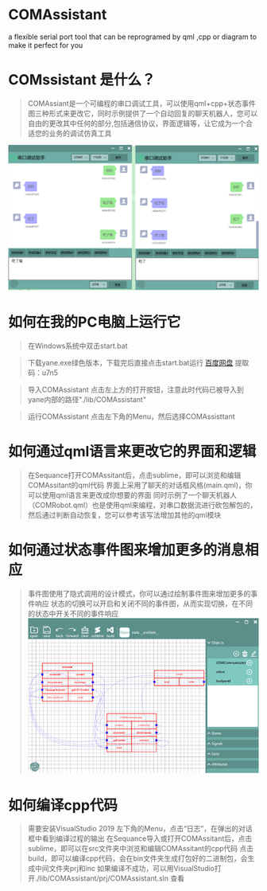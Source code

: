 # COMAssistant
 a flexible serial port tool that can be reprogramed by qml ,cpp or diagram to make it perfect for you

# COMssistant 是什么？
>COMAssiant是一个可编程的串口调试工具，可以使用qml+cpp+状态事件图三种形式来更改它，同时示例提供了一个自动回复的聊天机器人，您可以自由的更改其中任何的部分,包括通信协议，界面逻辑等，让它成为一个合适您的业务的调试仿真工具

![图片](https://github.com/yaneJam/COMAssistant/raw/main/image/Chat.png)

# 如何在我的PC电脑上运行它
>在Windows系统中双击start.bat

>下载yane.exe绿色版本，下载完后直接点击start.bat运行
[百度网盘](https://pan.baidu.com/s/1zNYYaz9_2bpl-U5ZKHxraA )
提取码：u7n5

>导入COMAssistant
点击左上方的打开按钮，注意此时代码已被导入到yane内部的路径"./lib/COMAssistant"

>运行COMAssistant
点击左下角的Menu，然后选择COMAssisttant

# 如何通过qml语言来更改它的界面和逻辑
>在Sequance打开COMAssitant后，点击sublime，即可以浏览和编辑COMAssitant的qml代码
>界面上采用了聊天的对话框风格(main.qml)，你可以使用qml语言来更改成你想要的界面
同时示例了一个聊天机器人（COMRobot.qml）也是使用qml来编程，对串口数据流进行砍包解包的，然后通过判断自动恢复，您可以参考该写法增加其他的qml模块


# 如何通过状态事件图来增加更多的消息相应
>事件图使用了隐式调用的设计模式，你可以通过绘制事件图来增加更多的事件响应
>状态的切换可以开启和关闭不同的事件图，从而实现切换，在不同的状态中开关不同的事件响应
![图片](https://github.com/yaneJam/COMAssistant/raw/main/image/Sequence.png)


# 如何编译cpp代码
>需要安装VisualStudio 2019
>左下角的Menu，点击“日志”，在弹出的对话框中看到编译过程的输出
>在Sequance导入或打开COMAssitant后，点击sublime，即可以在src文件夹中浏览和编辑COMAssitant的cpp代码
>点击build，即可以编译cpp代码，会在bin文件夹生成打包好的二进制包，会生成中间文件夹prj和inc
>如果编译不成功，可以用VisualStudio打开./lib/COMAssistant/prj/COMAssistant.sln 查看
